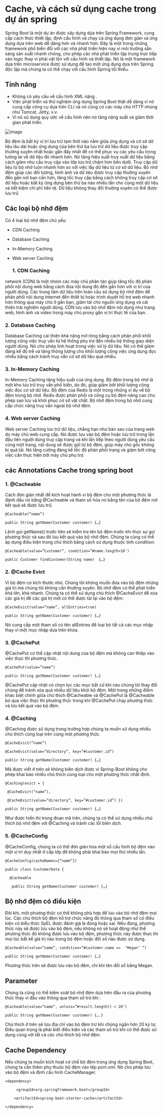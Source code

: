 # Cache, và cách sử dụng cache trong dự án spring

Spring Boot là một dự án được xây dựng dựa trên Spring Framework, cung cấp cách thức thiết lập, định cấu hình và chạy cả ứng dụng đơn giản và ứng dụng dựa trên web dễ dàng hơn và nhanh hơn. Đây là một trong những framework phổ biến đối với các nhà phát triển hiện nay vì môi trường sẵn sàng sản xuất nhanh chóng, cho phép các nhà phát triển tập trung trực tiếp vào logic thay vì phải vật lộn với cấu hình và thiết lập. Nó là một framework dựa trên microservice được sử dụng để tạo một ứng dụng dựa trên Spring độc lập mà chúng ta có thể chạy với cấu hình Spring tối thiểu.

## Tính năng

- Không có yêu cầu về cấu hình XML nặng .
- Việc phát triển và thử nghiệm ứng dụng Spring Boot thật dễ dàng vì nó cung cấp công cụ dựa trên CLI và nó cũng có các máy chủ HTTP nhúng như Tomcat, Jetty, v.v.
- Vì nó sử dụng quy ước về cấu hình nên nó tăng năng suất và giảm thời gian phát triển.

![image](https://github.com/thangdtph27626/cache/assets/109157942/8e4efa1f-4bb3-432b-abfb-d73c6e2919d8)

Bộ đệm là bất kỳ vị trí lưu trữ tạm thời nào nằm giữa ứng dụng và cơ sở dữ liệu lâu dài hoặc ứng dụng của bên thứ ba lưu trữ dữ liệu được truy cập thường xuyên nhất hoặc gần đây nhất để có thể phục vụ các yêu cầu trong tương lai về dữ liệu đó nhanh hơn. Nó tăng hiệu suất truy xuất dữ liệu bằng cách giảm nhu cầu truy cập vào lớp lưu trữ chậm hơn bên dưới. Truy cập dữ liệu từ bộ nhớ luôn nhanh hơn so với việc lấy dữ liệu từ cơ sở dữ liệu. Bộ nhớ đệm giúp các đối tượng, hình ảnh và dữ liệu được truy cập thường xuyên đến gần nơi bạn cần hơn, tăng tốc truy cập bằng cách không truy cập cơ sở dữ liệu hoặc bất kỳ ứng dụng bên thứ ba nào nhiều lần cho cùng một dữ liệu và tiết kiệm chi phí tiền tệ. Dữ liệu không thay đổi thường xuyên có thể được lưu trữ.

## Các loại bộ nhớ đệm

Có 4 loại bộ nhớ đệm chủ yếu:

- CDN Caching
- Database Caching
- In-Memory Caching
- Web server Caching

  ### 1. CDN Caching

network (CDN) là một nhóm các máy chủ phân tán giúp tăng tốc độ phân phối nội dung web bằng cách đưa nội dung đó đến gần hơn với vị trí của người dùng. Các trung tâm dữ liệu trên toàn cầu sử dụng bộ nhớ đệm để phân phối nội dung Internet đến thiết bị hoặc trình duyệt hỗ trợ web nhanh hơn thông qua máy chủ ở gần bạn, giảm tải cho nguồn ứng dụng và cải thiện trải nghiệm người dùng. CDN lưu vào bộ nhớ đệm nội dung như trang web, hình ảnh và video trong máy chủ proxy gần vị trí thực tế của bạn.

### 2. Database Caching

 Database Caching cải thiện khả năng mở rộng bằng cách phân phối khối lượng công việc truy vấn từ hệ thống phụ trợ đến nhiều hệ thống giao diện người dùng. Nó cho phép linh hoạt trong việc xử lý dữ liệu. Nó có thể giảm đáng kể độ trễ và tăng thông lượng cho khối lượng công việc ứng dụng đọc nhiều bằng cách tránh truy vấn cơ sở dữ liệu quá nhiều.

### 3. In-Memory Caching 

In-Memory Caching  tăng hiệu suất của ứng dụng. Bộ đệm trong bộ nhớ là một kho lưu trữ truy vấn phổ biến, do đó, giúp giảm bớt khối lượng công việc đọc cơ sở dữ liệu. Bộ đệm của Redis là một trong những ví dụ về bộ đệm trong bộ nhớ. Redis được phân phối và công cụ bộ đệm nâng cao cho phép sao lưu và khôi phục cơ sở vật chất. Bộ nhớ đệm trong bộ nhớ cung cấp chức năng truy vấn ngoài bộ nhớ đệm.

### 4. Web server Caching

Web server Caching lưu trữ dữ liệu, chẳng hạn như bản sao của trang web do máy chủ web cung cấp. Nó được lưu vào bộ đệm hoặc lưu trữ trong lần đầu tiên người dùng truy cập trang và khi lần tiếp theo người dùng yêu cầu cùng một trang, nội dung sẽ được gửi từ bộ đệm, giúp máy chủ gốc không bị quá tải. Nó tăng cường đáng kể tốc độ phân phối trang và giảm bớt công việc cần thực hiện bởi máy chủ phụ trợ.

##   các Annotations  Cache trong spring boot 

### 1. @Cacheable

Cách đơn giản nhất để kích hoạt hành vi bộ đệm cho một phương thức là đánh dấu nó bằng @Cacheable và tham số hóa nó bằng tên của bộ đệm nơi kết quả sẽ được lưu trữ. 

```
@Cacheable(“name”)

public String getName(Customer customer) {…}
```

Lệnh gọi getName() trước tiên sẽ kiểm tra tên bộ đệm trước khi thực sự gọi phương thức và sau đó lưu kết quả vào bộ nhớ đệm. Chúng ta cũng có thể áp dụng điều kiện trong chú thích bằng cách sử dụng thuộc tính condition:

```
@Cacheable(value=”Customer”, condition=”#name.length<10″)  

public Customer findCustomer(String name)  {…}  
```

### 2. @Cache Evict

Vì bộ đệm có kích thước nhỏ. Chúng tôi không muốn đưa vào bộ đệm những giá trị mà chúng tôi không cần thường xuyên. Bộ nhớ đệm có thể phát triển khá lớn, khá nhanh. Chúng ta có thể sử dụng chú thích @CacheEvict để xóa các giá trị để các giá trị mới có thể được tải lại vào bộ đệm:

```
@CacheEvict(value=”name”, allEntries=true)

public String getName(Customer customer) {…}
```

Nó cung cấp một tham số có tên allEntries để loại bỏ tất cả các mục nhập thay vì một mục nhập dựa trên khóa.

### 3. @CachePut

 @CachePut có thể cập nhật nội dung của bộ đệm mà không can thiệp vào việc thực thi phương thức. 

```
@CachePut(value=”name”)

public String getName(Customer customer) {…}
```
 @CachePut cập nhật có chọn lọc các mục bất cứ khi nào chúng tôi thay đổi chúng để tránh xóa quá nhiều dữ liệu khỏi bộ đệm. Một trong những điểm khác biệt chính giữa chú thích @Cacheable và @CachePut là @Cacheable bỏ qua việc thực thi phương thức trong khi @CachePut chạy phương thức và lưu kết quả vào bộ đệm.


 ### 4. @Caching

 @Caching được sử dụng trong trường hợp chúng ta muốn sử dụng nhiều chú thích cùng loại trên cùng một phương thức.

 ```
@CacheEvict(“name”)

@CacheEvict(value=”directory”, key=”#customer.id”)

public String getName(Customer customer) {…}

```

Mã được viết ở trên sẽ không biên dịch được vì Spring-Boot không cho phép khai báo nhiều chú thích cùng loại cho một phương thức nhất định.

```
@Caching(evict = {  

 @CacheEvict(“name”),  

 @CacheEvict(value=”directory”, key=”#customer.id”) })

public String getName(Customer customer) {…}
```
Như được hiển thị trong đoạn mã trên, chúng ta có thể sử dụng nhiều chú thích bộ nhớ đệm với @Caching và tránh các lỗi biên dịch.

### 5. @CacheConfig

@CacheConfig, chúng ta có thể đơn giản hóa một số cấu hình bộ đệm vào một vị trí duy nhất ở cấp lớp để không phải khai báo mọi thứ nhiều lần.

```
@CacheConfig(cacheNames={“name”})

public class CustomerData {

  @Cacheable

   public String getName(Customer customer) {…}
```


## Bộ nhớ đệm có điều kiện


Đôi khi, một phương thức có thể không phù hợp để lưu vào bộ nhớ đệm mọi lúc. Các chú thích bộ đệm hỗ trợ chức năng đó thông qua tham số có điều kiện có biểu thức SpEL được đánh giá là đúng hoặc sai. Nếu đúng, phương thức này sẽ được lưu vào bộ đệm, nếu không nó sẽ hoạt động như thể phương thức đó không được lưu vào bộ đệm, phương thức này được thực thi mọi lúc bất kể giá trị nào trong bộ đệm hoặc đối số nào được sử dụng. 


```
@Cacheable(value=”name”, condition=”#customer.name ==  ‘Megan’ “)

public String getName(Customer customer) {…}
```

Phương thức trên sẽ được lưu vào bộ đệm, chỉ khi tên đối số bằng Megan.

## Parameter


Chúng ta cũng có thể kiểm soát bộ nhớ đệm dựa trên đầu ra của phương thức thay vì đầu vào thông qua tham số trừ khi :

```
@Cacheable(value=”name”, unless=”#result.length() < 20″)

public String getName(Customer customer) {….}
```
Chú thích ở trên sẽ lưu địa chỉ vào bộ đệm trừ khi chúng ngắn hơn 20 ký tự. Điều quan trọng là phải biết điều kiện và các tham số trừ khi có thể được sử dụng cùng với tất cả các chú thích bộ nhớ đệm.

## Cache Dependency

Nếu chúng ta muốn kích hoạt cơ chế bộ đệm trong ứng dụng Spring Boot, chúng ta cần thêm phụ thuộc bộ đệm vào tệp pom.xml. Nó cho phép lưu vào bộ đệm và định cấu hình CacheManager.
```
<dependency>  

     <groupId>org.springframework.boot</groupId>  

    <artifactId>spring-boot-starter-cache</artifactId>  

</dependency>
```
